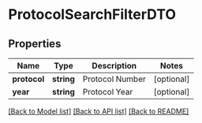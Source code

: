 # ProtocolSearchFilterDTO

## Properties
Name | Type | Description | Notes
------------ | ------------- | ------------- | -------------
**protocol** | **string** | Protocol Number | [optional] 
**year** | **string** | Protocol Year | [optional] 

[[Back to Model list]](../README.md#documentation-for-models) [[Back to API list]](../README.md#documentation-for-api-endpoints) [[Back to README]](../README.md)


